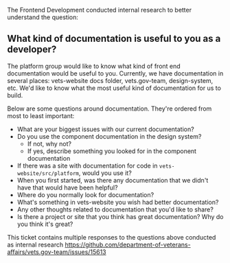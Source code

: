 The Frontend Development conducted internal research to better understand the question: 

## **What kind of documentation is useful to you as a developer?**

The platform group would like to know what kind of front end documentation would be useful to you. Currently, we have documentation in several places: vets-website docs folder, vets.gov-team, design-system, etc. We'd like to know what the most useful kind of documentation for us to build.

Below are some questions around documentation. They're ordered from most to least important:

* What are your biggest issues with our current documentation?
* Do you use the component documentation in the design system? 
  * If not, why not?
  * If yes, describe something you looked for in the component documentation
* If there was a site with documentation for code in `vets-website/src/platform`, would you use it?
* When you first started, was there any documentation that we didn't have that would have been helpful?
* Where do you normally look for documentation?
* What's something in vets-website you wish had better documentation?
* Any other thoughts related to documentation that you'd like to share?
* Is there a project or site that you think has great documentation? Why do you think it's great?

This ticket contains multiple responses to the questions above conducted as internal research https://github.com/department-of-veterans-affairs/vets.gov-team/issues/15613
